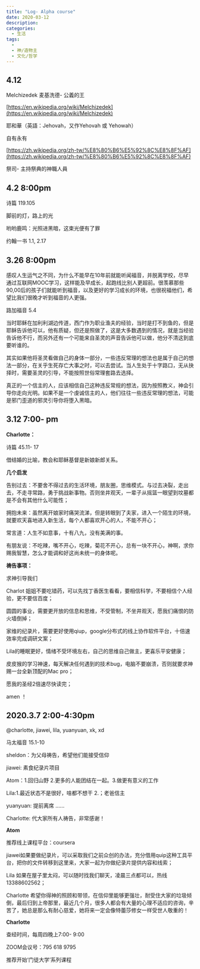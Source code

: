 ```yaml
---
title: "Log- Alpha course"
date: 2020-03-12
description: 
categories:
  - 生活
tags:
  - 
  - 神/造物主
  - 文化/哲学
---
```



## 4.12

Melchizedek 麦基洗德- 公義的王

[https://en.wikipedia.org/wiki/Melchizedek](https://en.wikipedia.org/wiki/Melchizedek)

耶和華（英語：Jehovah，又作Yehovah 或 Yehowah）

自有永有

[https://zh.wikipedia.org/zh-tw/%E8%80%B6%E5%92%8C%E8%8F%AF](https://zh.wikipedia.org/zh-tw/%E8%80%B6%E5%92%8C%E8%8F%AF)

祭司- 主持祭典的神職人員

## 4.2 8:00pm

诗篇 119.105

脚前的灯，路上的光

哟哟鹿鸣：光照进黑暗，这束光便有了罪

约翰一书 1.1, 2.17

## 3.26 8:00pm

感叹人生运气之不同，为什么不能早在10年前就能听闻福音，并脱离学校，尽早通过互联网MOOC学习，这样能及早成长，起跑线比别人更超前。很羡慕那些90,00后的孩子们就能听到福音，以及更好的学习成长的环境，也很祝福他们，希望比我们很晚才听到福音的人更强。

路加福音 5.4

当时耶稣在加利利湖边传道，西门作为职业渔夫的经验，当时是打不到鱼的，但是耶稣告诉他可以，他有质疑，但还是照做了，这是大多数遇到的情况，就是当经验告诉他不行，而另外还有一个可能来自圣灵的声音告诉他可以做，他分不清这到底要听谁的。

其实如果他将圣灵看做自己的身体一部分，一些违反常理的想法也是属于自己的想法一部分，在关乎生死存亡大事之时，可以去尝试。当人生处于十字路口，无从抉择时，需要圣灵的引导，不能按照世俗常理套路去选择。

真正的一个信主的人，应该相信自己这种违反常规的想法，因为按照教义，神会引导你走向光明。如果不是一个虔诚信主的人，他们往往一些违反常理的想法，可能是邪门歪道的邪灵引导你将堕入黑暗。

## 3.12 7:00- pm

**Charlotte：**

诗篇 45.11- 17

借结婚的比喻，教会和耶稣基督是新娘新郎关系。

**几个启发**

告别过去：不要舍不得过去的生活环境，朋友圈，思维模式。与过去决裂，走出去，不走寻常路，勇于挑战新事物。否则坐井观天，一辈子从摇篮一眼望到坟墓都是不会有其他什么可能性；

拥抱未来：虽然离开娘家时痛哭流涕，但是转眼到了夫家，进入一个陌生的环境，就要欢天喜地进入新生活，每个人都喜欢开心的人，不能不开心；

常言道：人生不如意事，十有八九，没有美满的事。

有朋友说：不吃辣，嘴不开心，吃辣，菊花不开心，总有一块不开心，神啊，求你赐我智慧，怎么才能调和好这尚未统一的身体呢。

**祷告事项：**

求神引导我们

Charlot 姐姐不要吃错药，可以先找丁香医生看看，要相信科学，不要相信个人经验，更不要信百度；

圆圆的事业，需要更开放的信息和思维，不受管制，不坐井观天，愿我们痛恨的防火墙倒掉；

家维的纪录片，需要更好使用qiup，google分布式的线上协作软件平台，十倍速效率完成调研文案；

Lila的睡眠更好，情绪不受环境左右，自己的思维自己做主，更喜乐平安健康；

皮皮猴的学习神速，每天解决任何遇到的技术bug，电脑不要崩溃，否则就要求神赐一台全新顶配的Mac pro；

愿我的圣经2倍速尽快读完；

amen ！

## 2020.3.7 2:00-4:30pm

@charlotte, jiawei, lila, yuanyuan, xk, xd

马太福音 15.1-10

sheldon：为父母祷告，希望他们能接受信仰

jiawei: 素食纪录片项目

Atom：1.回归山野 2.更多的人能团结在一起。3.做更有意义的工作

Lila:1.最近状态不是很好，啥都不想干 2.；老爸信主

yuanyuan: 提前离席 ……

Charlotte: 代大家所有人祷告，非常感谢！

**Atom**

推荐线上课程平台：coursera

jiawei如果要做纪录片，可以采取我们之前众创的办法，充分借用quip这种工具平台，把你的文件转移到这里来，大家一起为你做纪录片提供内容和线索；

Lila 如果在屋子里太闷，可以随时找我们聊天，凌晨三点都可以，热线13388602562；

Charlotte 希望你得神的照顾和带领，在信仰里能够更强壮，耐受住大家的垃圾倾倒，最后归到上帝那里，最近几个月，很多人都会有大量的心理不适应的咨询，辛苦了，她总是那么有耐心慈爱，她将来一定会像特蕾莎修女一样受世人敬重的！

**Charlotte**

查经时间，每周四晚上7:00- 9:00

ZOOM会议号：795 618 9795

推荐开始‘门徒大学’系列课程

